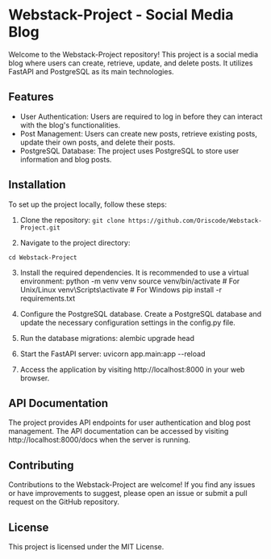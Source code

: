 # Webstack-Project - Social Media Blog
Welcome to the Webstack-Project repository! This project is a social media blog where users can create, retrieve, update, and delete posts. It utilizes FastAPI and PostgreSQL as its main technologies.

## Features
- User Authentication: Users are required to log in before they can interact with the blog's functionalities.
- Post Management: Users can create new posts, retrieve existing posts, update their own posts, and delete their posts.
- PostgreSQL Database: The project uses PostgreSQL to store user information and blog posts.

## Installation
To set up the project locally, follow these steps:

1. Clone the repository:
``` git clone https://github.com/Oriscode/Webstack-Project.git ```

2. Navigate to the project directory:
```
cd Webstack-Project
```
3. Install the required dependencies. It is recommended to use a virtual environment:
python -m venv venv
source venv/bin/activate  # For Unix/Linux
venv\Scripts\activate  # For Windows
pip install -r requirements.txt

4. Configure the PostgreSQL database. Create a PostgreSQL database and update the necessary configuration settings in the config.py file.

5. Run the database migrations:
alembic upgrade head

6. Start the FastAPI server:
uvicorn app.main:app --reload

7. Access the application by visiting http://localhost:8000 in your web browser.

## API Documentation
The project provides API endpoints for user authentication and blog post management. The API documentation can be accessed by visiting http://localhost:8000/docs when the server is running.

## Contributing
Contributions to the Webstack-Project are welcome! If you find any issues or have improvements to suggest, please open an issue or submit a pull request on the GitHub repository.

## License
This project is licensed under the MIT License.
